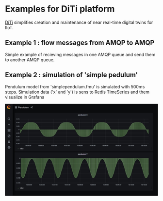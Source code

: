 # Examples for DiTi platform

[DiTi](https://diti.dev) simplifies creation and maintenance of near real-time digital twins for IIoT.

## Example 1 : flow messages from AMQP to AMQP

Simple example of recieving messages in one AMQP queue and send them to another AMQP queue.


## Example 2 : simulation of 'simple pedulum'

Pendulum model from 'simplependulum.fmu' is simulated with 500ms steps.
Simulation data ('x' and 'y') is sens to Redis TimeSeries and them visualize in Grafana

![pendulum x and y](pics\pendulum_grafana.jpg)

